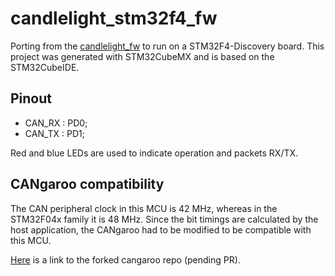 # candlelight_stm32f4_fw

Porting from the [candlelight_fw](https://github.com/candle-usb/candleLight_fw) to run on a STM32F4-Discovery board.
This project was generated with STM32CubeMX and is based on the STM32CubeIDE.

## Pinout

* CAN_RX : PD0;
* CAN_TX : PD1;

Red and blue LEDs are used to indicate operation and packets RX/TX.

## CANgaroo compatibility

The CAN peripheral clock in this MCU is 42 MHz, whereas in the STM32F04x family it is 48 MHz.
Since the bit timings are calculated by the host application, the CANgaroo had to be modified to be compatible with this MCU.

[Here](https://github.com/lucaszfolle/cangaroo) is a link to the forked cangaroo repo (pending PR).